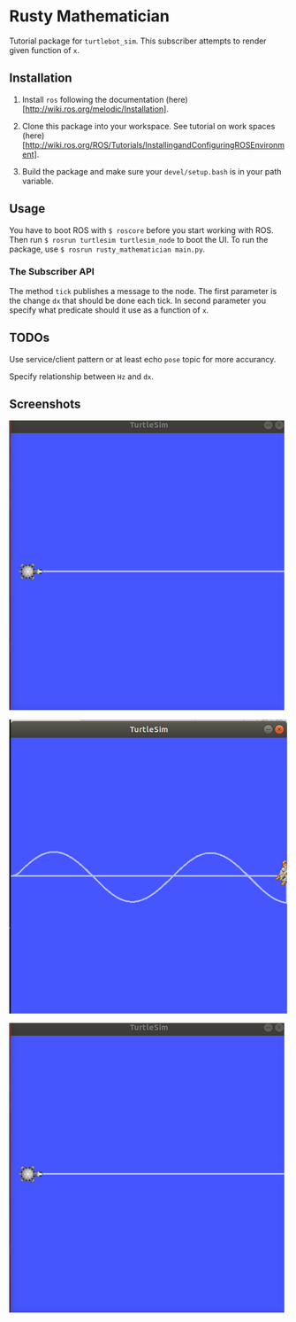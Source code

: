 # Rusty Mathematician

Tutorial package for `turtlebot_sim`. This subscriber attempts to render given function of `x`.

## Installation
1. Install `ros` following the documentation (here)[http://wiki.ros.org/melodic/Installation].

2. Clone this package into your workspace. See tutorial on work spaces (here)[http://wiki.ros.org/ROS/Tutorials/InstallingandConfiguringROSEnvironment].

3. Build the package and make sure your `devel/setup.bash` is in your path variable.

## Usage
You have to boot ROS with `$ roscore` before you start working with ROS. Then run `$ rosrun turtlesim turtlesim_node` to boot the UI.
To run the package, use `$ rosrun rusty_mathematician main.py`.

### The Subscriber API
The method `tick` publishes a message to the node.
The first parameter is the change `dx` that should be done each tick.
In second parameter you specify what predicate should it use as a function of `x`.

## TODOs
Use service/client pattern or at least echo `pose` topic for more accurancy.

Specify relationship between `Hz` and `dx`.

## Screenshots

![drawing axis x](_screenshots/axis.png "Turtlebot draws axis x")

![sinus attempt](_screenshots/sin.png "Attempting sinus")

![sinus attempt](_screenshots/axis.png "1 / (1 + E^-x)")
